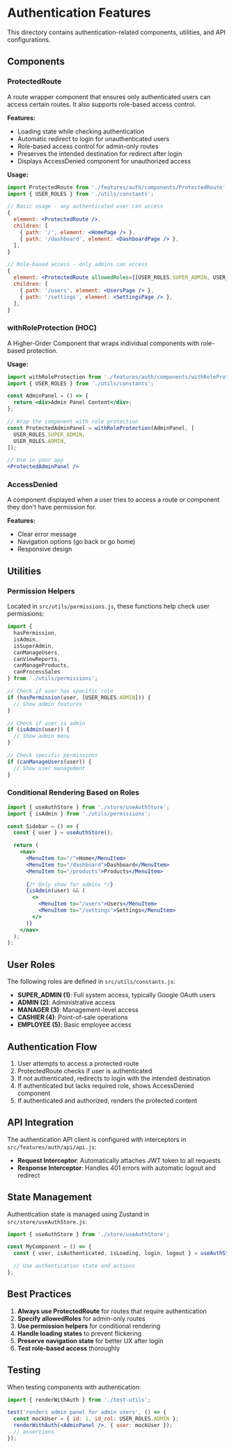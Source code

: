 # Authentication Features

This directory contains authentication-related components, utilities, and API configurations.

## Components

### ProtectedRoute

A route wrapper component that ensures only authenticated users can access certain routes. It also supports role-based access control.

**Features:**
- Loading state while checking authentication
- Automatic redirect to login for unauthenticated users
- Role-based access control for admin-only routes
- Preserves the intended destination for redirect after login
- Displays AccessDenied component for unauthorized access

**Usage:**

```jsx
import ProtectedRoute from './features/auth/components/ProtectedRoute';
import { USER_ROLES } from './utils/constants';

// Basic usage - any authenticated user can access
{
  element: <ProtectedRoute />,
  children: [
    { path: '/', element: <HomePage /> },
    { path: '/dashboard', element: <DashboardPage /> },
  ],
}

// Role-based access - only admins can access
{
  element: <ProtectedRoute allowedRoles={[USER_ROLES.SUPER_ADMIN, USER_ROLES.ADMIN]} />,
  children: [
    { path: '/users', element: <UsersPage /> },
    { path: '/settings', element: <SettingsPage /> },
  ],
}
```

### withRoleProtection (HOC)

A Higher-Order Component that wraps individual components with role-based protection.

**Usage:**

```jsx
import withRoleProtection from './features/auth/components/withRoleProtection';
import { USER_ROLES } from './utils/constants';

const AdminPanel = () => {
  return <div>Admin Panel Content</div>;
};

// Wrap the component with role protection
const ProtectedAdminPanel = withRoleProtection(AdminPanel, [
  USER_ROLES.SUPER_ADMIN,
  USER_ROLES.ADMIN,
]);

// Use in your app
<ProtectedAdminPanel />
```

### AccessDenied

A component displayed when a user tries to access a route or component they don't have permission for.

**Features:**
- Clear error message
- Navigation options (go back or go home)
- Responsive design

## Utilities

### Permission Helpers

Located in `src/utils/permissions.js`, these functions help check user permissions:

```jsx
import { 
  hasPermission, 
  isAdmin, 
  isSuperAdmin,
  canManageUsers,
  canViewReports,
  canManageProducts,
  canProcessSales 
} from './utils/permissions';

// Check if user has specific role
if (hasPermission(user, [USER_ROLES.ADMIN])) {
  // Show admin features
}

// Check if user is admin
if (isAdmin(user)) {
  // Show admin menu
}

// Check specific permissions
if (canManageUsers(user)) {
  // Show user management
}
```

### Conditional Rendering Based on Roles

```jsx
import { useAuthStore } from './store/useAuthStore';
import { isAdmin } from './utils/permissions';

const Sidebar = () => {
  const { user } = useAuthStore();

  return (
    <nav>
      <MenuItem to="/">Home</MenuItem>
      <MenuItem to="/dashboard">Dashboard</MenuItem>
      <MenuItem to="/products">Products</MenuItem>
      
      {/* Only show for admins */}
      {isAdmin(user) && (
        <>
          <MenuItem to="/users">Users</MenuItem>
          <MenuItem to="/settings">Settings</MenuItem>
        </>
      )}
    </nav>
  );
};
```

## User Roles

The following roles are defined in `src/utils/constants.js`:

- **SUPER_ADMIN (1)**: Full system access, typically Google OAuth users
- **ADMIN (2)**: Administrative access
- **MANAGER (3)**: Management-level access
- **CASHIER (4)**: Point-of-sale operations
- **EMPLOYEE (5)**: Basic employee access

## Authentication Flow

1. User attempts to access a protected route
2. ProtectedRoute checks if user is authenticated
3. If not authenticated, redirects to login with the intended destination
4. If authenticated but lacks required role, shows AccessDenied component
5. If authenticated and authorized, renders the protected content

## API Integration

The authentication API client is configured with interceptors in `src/features/auth/api/api.js`:

- **Request Interceptor**: Automatically attaches JWT token to all requests
- **Response Interceptor**: Handles 401 errors with automatic logout and redirect

## State Management

Authentication state is managed using Zustand in `src/store/useAuthStore.js`:

```jsx
import { useAuthStore } from './store/useAuthStore';

const MyComponent = () => {
  const { user, isAuthenticated, isLoading, login, logout } = useAuthStore();

  // Use authentication state and actions
};
```

## Best Practices

1. **Always use ProtectedRoute** for routes that require authentication
2. **Specify allowedRoles** for admin-only routes
3. **Use permission helpers** for conditional rendering
4. **Handle loading states** to prevent flickering
5. **Preserve navigation state** for better UX after login
6. **Test role-based access** thoroughly

## Testing

When testing components with authentication:

```jsx
import { renderWithAuth } from './test-utils';

test('renders admin panel for admin users', () => {
  const mockUser = { id: 1, id_rol: USER_ROLES.ADMIN };
  renderWithAuth(<AdminPanel />, { user: mockUser });
  // assertions
});
```
